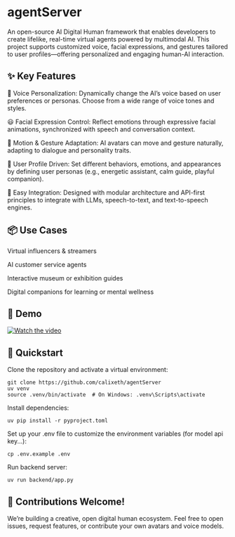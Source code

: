 # agentServer

An open-source AI Digital Human framework that enables developers to create lifelike, real-time virtual agents powered by multimodal AI. This project supports customized voice, facial expressions, and gestures tailored to user profiles—offering personalized and engaging human-AI interaction.

## ✨ Key Features

🎤 Voice Personalization:
Dynamically change the AI’s voice based on user preferences or personas. Choose from a wide range of voice tones and styles.

😃 Facial Expression Control:
Reflect emotions through expressive facial animations, synchronized with speech and conversation context.

🕺 Motion & Gesture Adaptation:
AI avatars can move and gesture naturally, adapting to dialogue and personality traits.

🧩 User Profile Driven:
Set different behaviors, emotions, and appearances by defining user personas (e.g., energetic assistant, calm guide, playful companion).

🔧 Easy Integration:
Designed with modular architecture and API-first principles to integrate with LLMs, speech-to-text, and text-to-speech engines.

## 📦 Use Cases

Virtual influencers & streamers

AI customer service agents

Interactive museum or exhibition guides

Digital companions for learning or mental wellness

## 📸 Demo

[![Watch the video](https://deepweb3.s3.ap-southeast-2.amazonaws.com/2025-07-22_235229_152.png)](https://deepweb3.s3.ap-southeast-2.amazonaws.com/5b9ec5ae407468574c9eef109f7b540c.mp4)


## 🚀 Quickstart

Clone the repository and activate a virtual environment:

```shell
git clone https://github.com/calixeth/agentServer
uv venv
source .venv/bin/activate  # On Windows: .venv\Scripts\activate
```

Install dependencies:

```shell
uv pip install -r pyproject.toml
```

Set up your .env file to customize the environment variables (for model api key...):

```shell
cp .env.example .env
```

Run backend server:

```shell
uv run backend/app.py
```

## 🤝 Contributions Welcome!

We’re building a creative, open digital human ecosystem. Feel free to open issues, request features, or contribute your own avatars and voice models.
